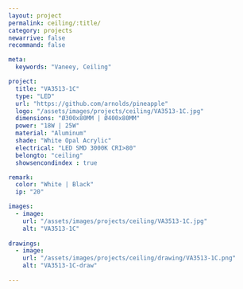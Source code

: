 ```yaml
---
layout: project
permalink: ceiling/:title/
category: projects
newarrive: false
recommand: false

meta:
  keywords: "Vaneey, Ceiling"

project:
  title: "VA3513-1C"
  type: "LED"
  url: "https://github.com/arnolds/pineapple"
  logo: "/assets/images/projects/ceiling/VA3513-1C.jpg"
  dimensions: "Ø300x80MM | Ø400x80MM"
  power: "18W | 25W"
  material: "Aluminum"
  shade: "White Opal Acrylic"
  electrical: "LED SMD 3000K CRI>80"
  belongto: "ceiling"
  showsencondindex : true

remark:
  color: "White | Black"
  ip: "20"

images:
  - image:
    url: "/assets/images/projects/ceiling/VA3513-1C.jpg"
    alt: "VA3513-1C"
      
drawings:
  - image:
    url: "/assets/images/projects/ceiling/drawing/VA3513-1C.png"
    alt: "VA3513-1C-draw"
    
---
```

